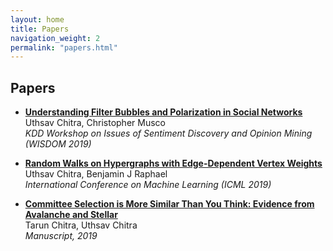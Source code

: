 ```yaml
---
layout: home
title: Papers
navigation_weight: 2
permalink: "papers.html"
---
```


## Papers

* [**Understanding Filter Bubbles and Polarization in Social Networks**](https://arxiv.org/abs/1906.08772)  
Uthsav Chitra, Christopher Musco   
_KDD Workshop on Issues of Sentiment Discovery and Opinion Mining (WISDOM 2019)_

* [**Random Walks on Hypergraphs with Edge-Dependent Vertex Weights**](https://arxiv.org/abs/1905.08287)  
Uthsav Chitra, Benjamin J Raphael  
_International Conference on Machine Learning (ICML 2019)_

* [**Committee Selection is More Similar Than You Think: Evidence from Avalanche and Stellar**](https://arxiv.org/abs/1904.09839)  
Tarun Chitra, Uthsav Chitra  
_Manuscript, 2019_  
